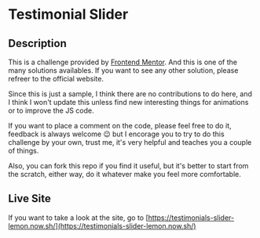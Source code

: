 # Testimonial Slider

## Description

This is a challenge provided by [Frontend Mentor](https://www.frontendmentor.io/). And this is one of the many solutions availables. If you want to see any other solution, please refreer to the official website.

Since this is just a sample, I think there are no contributions to do here, and I think I won't update this unless find new interesting things for animations or to improve the JS code.

If you want to place a comment on the code, please feel free to do it, feedback is always welcome 😉 but I encorage you to try to do this challenge by your own, trust me, it's very helpful and teaches you a couple of things.

Also, you can fork this repo if you find it useful, but it's better to start from the scratch, either way, do it whatever make you feel more comfortable.

## Live Site

If you want to take a look at the site, go to [https://testimonials-slider-lemon.now.sh/](https://testimonials-slider-lemon.now.sh/)
